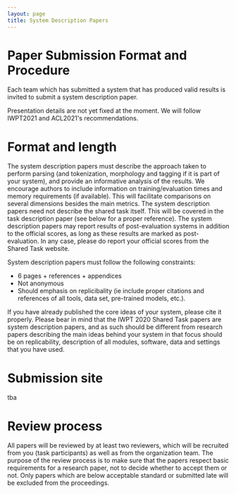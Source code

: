 ```yaml
---
layout: page
title: System Description Papers
---
```


# Paper Submission Format and Procedure

Each team which has submitted a system that has produced valid results is invited to submit a system description paper. 


Presentation details are not yet fixed at the moment. We will follow IWPT2021 and ACL2021's recommendations. 

# Format and length

The system description papers must describe the approach taken to perform parsing (and tokenization, morphology and tagging if it is part of your system), and provide an informative analysis of the results. We encourage authors to include information on training/evaluation times and memory requirements (if available). This will facilitate comparisons on several dimensions besides the main metrics. The system description papers need not describe the shared task itself. This will be covered in the task description paper (see below for a proper reference). The system description papers may report results of post-evaluation systems in addition to the official scores, as long as these results are marked as post-evaluation. In any case, please do report your official scores from the Shared Task website.


System description papers must follow the following constraints:

* 6 pages + references + appendices
* Not anonymous  
* Should emphasis on replicibality (ie include proper citations and references of all tools, data set, pre-trained models, etc.). 

If you have already published the core ideas of your system, please cite it properly. Please bear in mind that the IWPT 2020 Shared Task papers are system description papers, and as such should be different from research papers describing the main ideas behind your system in that focus should be on replicability, description of all modules, software, data and settings that you have used.

# Submission site

tba


# Review process

All papers will be reviewed by at least two reviewers, which will be recruited from you (task participants) as well as from the organization team. The purpose of the review process is to make sure that the papers respect basic requirements for a research paper, not to decide whether to accept them or not. Only papers which are below acceptable standard or submitted late will be excluded from the proceedings.





